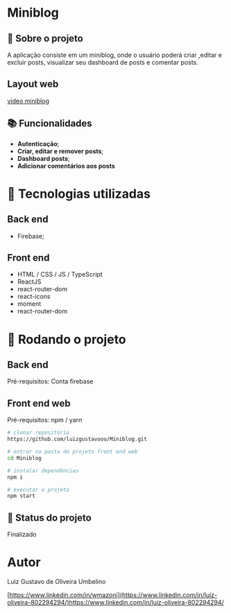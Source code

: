 # Miniblog
<!-- license --> 

## :memo:  Sobre o projeto

<!-- https://wmazoni-sds1.netlify.app -->
A aplicação consiste em um miniblog, onde o usuário poderá criar ,editar e excluir posts, visualizar seu dashboard de posts e comentar posts.

<!--## Layout mobile
![Mobile 1](https://github.com/acenelio/assets/raw/main/sds1/mobile1.png) ![Mobile 2](https://github.com/acenelio/assets/raw/main/sds1/mobile2.png)
-->

## Layout web
[video miniblog](https://github.com/luizgustavoou/Miniblog/assets/89609312/2eae513a-ed78-4a62-b044-b7ae4c9a5143)

<!--
## Modelo conceitual
![Modelo Conceitual](https://github.com/acenelio/assets/raw/main/sds1/modelo-conceitual.png)
-->
## :books: Funcionalidades
* <b>Autenticação</b>;
* <b>Criar, editar e remover posts</b>;
* <b>Dashboard posts</b>;
* <b> Adicionar comentários aos posts</b>
  
# :wrench: Tecnologias utilizadas
## Back end
* Firebase;
## Front end
* HTML / CSS / JS / TypeScript
* ReactJS
* react-router-dom
* react-icons
* moment
* react-router-dom
<!--## Implantação em produção
- Back end: Heroku
- Front end web: Netlify
- Banco de dados: Postgresql -->

# :rocket: Rodando o projeto

## Back end
Pré-requisitos: Conta firebase

<!-- ```bash
# clonar repositório


# entrar na pasta do projeto back end


# executar o projeto
``` -->

## Front end web
Pré-requisitos: npm / yarn

```bash
# clonar repositório
https://github.com/luizgustavoou/Miniblog.git

# entrar na pasta do projeto front end web
cd Miniblog

# instalar dependências
npm i

# executar o projeto
npm start
```
## :dart: Status do projeto
Finalizado

# Autor

Luiz Gustavo de Oliveira Umbelino

[https://www.linkedin.com/in/wmazoni](https://www.linkedin.com/in/luiz-oliveira-802294294/)https://www.linkedin.com/in/luiz-oliveira-802294294/

